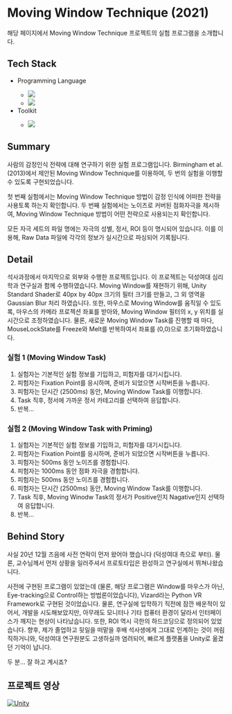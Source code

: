 <h1>Moving Window Technique (2021)</h1>
<p>해당 페이지에서 Moving Window Technique 프로젝트의 실험 프로그램을 소개합니다.</p>

<h2>Tech Stack</h2>
<ul>
  <li>Programming Language</li>
  <ul>
    <li><img src="https://img.shields.io/badge/C Sharp-239120?style=flat-square&logo=c-sharp&logoColor=white"/></li>
    <li><img src="https://img.shields.io/badge/Unity Shader Lab-000000?style=flat-square&logo=Unity&logoColor=white"/></li>
  </ul>
  <li>Toolkit</li>
  <ul>
    <li><img src="https://img.shields.io/badge/Unity-000000?style=flat-square&logo=Unity&logoColor=white"/></li>
  </ul>
</ul>

<h2>Summary</h2>
<p>사람의 감정인식 전략에 대해 연구하기 위한 실험 프로그램입니다. Birmingham et al. (2013)에서 제안된 Moving Window Technique를 이용하여, 두 번의 실험을 이행할 수 있도록 구현되었습니다.</p>
<p>첫 번째 실험에서는 Moving Window Technique 방법이 감정 인식에 어떠한 전략을 사용토록 하는지 확인합니다. 두 번째 실험에서는 노이즈로 커버된 점화자극을 제시하여, Moving Window Technique 방법이 어떤 전략으로 사용되는지 확인합니다.</p>
<p>모든 자극 세트의 파일 명에는 자극의 성별, 정서, ROI 등이 명시되어 있습니다. 이를 이용해, Raw Data 파일에 각각의 정보가 실시간으로 파싱되어 기록됩니다.</p>

<h2>Detail</h2>
<p>석사과정에서 마지막으로 외부와 수행한 프로젝트입니다. 이 프로젝트는 덕성여대 심리학과 연구실과 함께 수행하였습니다. Moving Window를 재현하기 위해, Unity Standard Shader로 40px by 40px 크기의 필터 크기를 만들고, 그 외 영역을 Gaussian Blur 처리 하였습니다. 또한, 마우스로 Moving Window를 움직일 수 있도록, 마우스의 카메라 프로젝션 좌표를 받아와, Moving Window 필터의 x, y 위치를 실시간으로 조정하였습니다. 물론, 새로운 Moving Window Task를 진행할 때 마다, MouseLockState를 Freeze와 Melt를 반복하여서 좌표를 (0,0)으로 초기화하였습니다.</p>

<h3>실험 1 (Moving Window Task)</h3>

<ol>
  <li>실험자는 기본적인 실험 정보를 기입하고, 피험자를 대기시킵니다.</li>
  <li>피험자는 Fixation Point를 응시하며, 준비가 되었으면 시작버튼을 누릅니다.</li>
  <li>피험자는 단시간 (2500ms) 동안, Moving Window Task를 이행합니다.</li>
  <li>Task 직후, 정서에 가까운 정서 카테고리를 선택하여 응답합니다.</li>
  <li>반복...</li>
</ol>

<h3>실험 2 (Moving Window Task with Priming)</h3>

<ol>
  <li>실험자는 기본적인 실험 정보를 기입하고, 피험자를 대기시킵니다.</li>
  <li>피험자는 Fixation Point를 응시하며, 준비가 되었으면 시작버튼을 누릅니다.</li>
  <li>피험자는 500ms 동안 노이즈를 경험합니다.</li>
  <li>피험자는 1000ms 동안 점화 자극을 경험합니다.</li>
  <li>피험자는 500ms 동안 노이즈를 경험합니다.</li>
  <li>피험자는 단시간 (2500ms) 동안, Moving Window Task를 이행합니다.</li>
  <li>Task 직후, Moving Winodw Task의 정서가 Positive인지 Nagative인지 선택하여 응답합니다.</li>
  <li>반복...</li>
</ol>

<h2>Behind Story</h2>
<p>사실 20년 12월 즈음에 사전 연락이 먼저 왔어야 했습니다 (덕성여대 측으로 부터). 물론, 교수님께서 먼저 상황을 일러주셔서 프로토타입은 완성하고 연구실에서 뛰쳐나왔습니다. </p>
<p>사전에 구현된 프로그램이 있었는데 (물론, 해당 프로그램은 Window를 마우스가 아닌, Eye-tracking으로 Control하는 방법론이었습니다), Vizard라는 Python VR Framework로 구현된 것이었습니다. 물론, 연구실에 입학하기 직전에 잠깐 배운적이 있어서, 개발을 시도해보았지만, 아무래도 모니터나 기타 컴퓨터 환경이 달라서 인터페이스가 깨지는 현상이 나타났습니다. 또한, ROI 역시 극한의 하드코딩으로 정의되어 있었습니다. 향후, 제가 졸업하고 뒷일을 떠맡을 후배 석사생에게 그대로 인계하는 것이 꺼림직하거니와, 덕성여대 연구원분도 고생하실까 염려되어, 빠르게 플랫폼을 Unity로 옮겼던 기억이 납니다.</p>
<p>두 분... 잘 하고 계시죠?</p>

<h2>프로젝트 영상</h2>

[![Unity](http://img.youtube.com/vi/f7AuY2spa9M/0.jpg)](http://www.youtube.com/watch?v=f7AuY2spa9M "MovingWindowTechnique")
